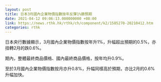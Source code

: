 ```yaml
---
layout: post
title: 日本3月國內企業物價指數按年反彈1%勝預期
date: 2021-04-12 09:06:13.000000000 +08:00
link: https://news.rthk.hk/rthk/ch/component/k2/1585270-20210412.htm
categories: rthk
---
```


日本央行數據顯示，3月國內企業物價指數按年升1%，升幅超出預期的0.5%，亦扭轉2月的跌0.6%。

期內，整體最終商品價格、國內最終商品價格，按年均升0.9%。

至於3月國內企業物價指數按月亦升0.8%，升幅同樣高於預期，亦比2月的0.6%升幅加快。
